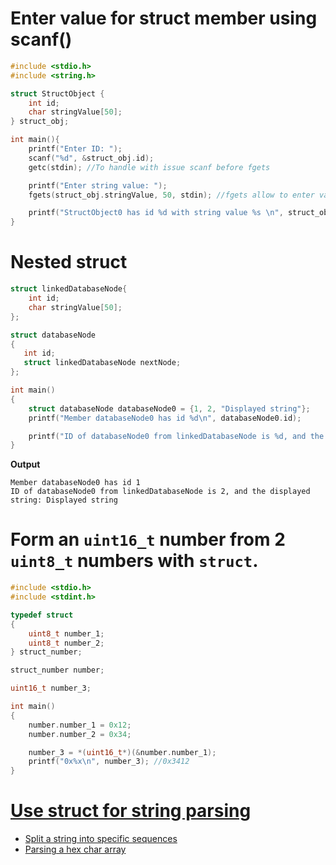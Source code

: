 # Enter value for struct member using scanf()

```cpp
#include <stdio.h>
#include <string.h>

struct StructObject {
	int id;
	char stringValue[50];
} struct_obj;

int main(){
	printf("Enter ID: ");
	scanf("%d", &struct_obj.id);
	getc(stdin); //To handle with issue scanf before fgets

	printf("Enter string value: ");
	fgets(struct_obj.stringValue, 50, stdin); //fgets allow to enter value with space

	printf("StructObject0 has id %d with string value %s \n", struct_obj.id, struct_obj.stringValue);
}		
```

# Nested struct

```c
struct linkedDatabaseNode{
    int id;
    char stringValue[50];
};

struct databaseNode  
{
   int id;
   struct linkedDatabaseNode nextNode;
};

int main()
{
    struct databaseNode databaseNode0 = {1, 2, "Displayed string"};
    printf("Member databaseNode0 has id %d\n", databaseNode0.id); 

    printf("ID of databaseNode0 from linkedDatabaseNode is %d, and the displayed string: %s", databaseNode0.nextNode.id, databaseNode0.nextNode.stringValue);
}
```

**Output**

```
Member databaseNode0 has id 1
ID of databaseNode0 from linkedDatabaseNode is 2, and the displayed string: Displayed string
```

# Form an ``uint16_t`` number from 2 ``uint8_t`` numbers with ``struct``.

```c
#include <stdio.h>
#include <stdint.h>

typedef struct
{
	uint8_t number_1;
	uint8_t number_2;
} struct_number;

struct_number number;

uint16_t number_3;

int main()
{
	number.number_1 = 0x12;
	number.number_2 = 0x34;

	number_3 = *(uint16_t*)(&number.number_1);
	printf("0x%x\n", number_3); //0x3412
}
```

# [Use struct for string parsing](Use%20struct%20for%20string%20parsing.md)

* [Split a string into specific sequences]()
* [Parsing a hex char array]()
